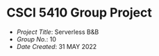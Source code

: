 # CSCI 5410 Group Project

- _Project Title_: Serverless B&B
- _Group No._: 10
- _Date Created_: 31 MAY 2022
